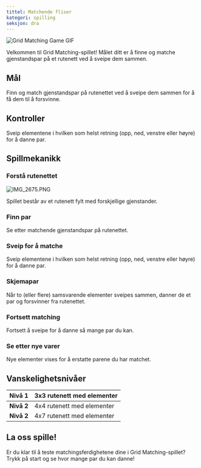 ```yaml
---
tittel: Matchende fliser
kategori: spilling
seksjon: dra
---
```

![Grid Matching Game GIF](https://help.Studycat.com/hc/article_attachments/34965697809049)


Velkommen til Grid Matching-spillet! Målet ditt er å finne og matche gjenstandspar på et rutenett ved å sveipe dem sammen.


## Mål


Finn og match gjenstandspar på rutenettet ved å sveipe dem sammen for å få dem til å forsvinne.


## Kontroller


Sveip elementene i hvilken som helst retning (opp, ned, venstre eller høyre) for å danne par.


## Spillmekanikk


### Forstå rutenettet


![IMG_2675.PNG](https://help.Studycat.com/hc/article_attachments/34786044757657)


Spillet består av et rutenett fylt med forskjellige gjenstander.


### Finn par


Se etter matchende gjenstandspar på rutenettet.


### Sveip for å matche


Sveip elementene i hvilken som helst retning (opp, ned, venstre eller høyre) for å danne par.


### Skjemapar


Når to (eller flere) samsvarende elementer sveipes sammen, danner de et par og forsvinner fra rutenettet.


### Fortsett matching


Fortsett å sveipe for å danne så mange par du kan.


### Se etter nye varer


Nye elementer vises for å erstatte parene du har matchet.


## Vanskelighetsnivåer




| **Nivå 1** | 3x3 rutenett med elementer |
| --- | --- |
| **Nivå 2** | 4x4 rutenett med elementer |
| **Nivå 2** | 4x7 rutenett med elementer |


## La oss spille!


Er du klar til å teste matchingsferdighetene dine i Grid Matching-spillet? Trykk på start og se hvor mange par du kan danne!